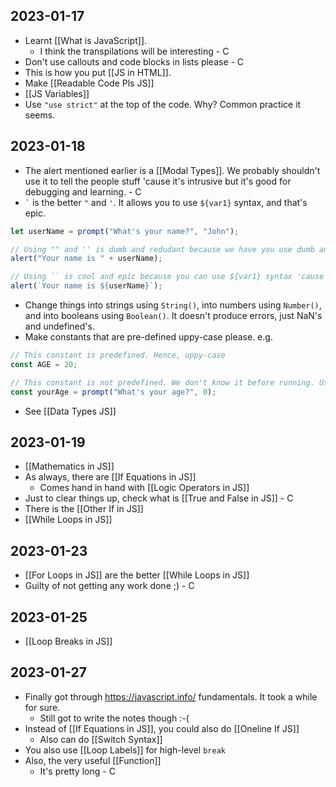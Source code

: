 ## 2023-01-17

- Learnt [[What is JavaScript]].
	- I think the transpilations will be interesting - C
- Don't use callouts and code blocks in lists please - C
- This is how you put [[JS in HTML]].
- Make [[Readable Code Pls JS]]
- [[JS Variables]]
- Use `"use strict"` at the top of the code. Why? Common practice it seems.

## 2023-01-18

- The alert mentioned earlier is a [[Modal Types]]. We probably shouldn't use it to tell the people stuff 'cause it's intrusive but it's good for debugging and learning. - C
- `` ` ``  is the better `"` and `'`. It allows you to use `${var1}` syntax, and that's epic.

```js
let userName = prompt("What's your name?", "John");

// Using "" and '' is dumb and redudant because we have you use dumb and long syntax
alert("Your name is " + userName);

// Using `` is cool and epic because you can use ${var1} syntax 'cause it's cool and epic.
alert(`Your name is ${userName}`);
```

- Change things into strings using `String()`, into numbers using `Number()`, and into booleans using `Boolean()`. It doesn't produce errors, just NaN's and undefined's.
- Make constants that are pre-defined uppy-case please. e.g.

```js
// This constant is predefined. Hence, uppy-case
const AGE = 20;

// This constant is not predefined. We don't know it before running. Use mini-case.
const yourAge = prompt("What's your age?", 0);
```

- See [[Data Types JS]]

## 2023-01-19

- [[Mathematics in JS]]
- As always, there are [[If Equations in JS]]
	- Comes hand in hand with [[Logic Operators in JS]]
- Just to clear things up, check what is [[True and False in JS]] - C
- There is the [[Other If in JS]]
- [[While Loops in JS]]

## 2023-01-23

- [[For Loops in JS]] are the better [[While Loops in JS]]
- Guilty of not getting any work done ;) - C

## 2023-01-25

- [[Loop Breaks in JS]]

## 2023-01-27

- Finally got through https://javascript.info/ fundamentals. It took a while for sure.
	- Still got to write the notes though :-(
- Instead of [[If Equations in JS]], you could also do [[Oneline If JS]]
	- Also can do [[Switch Syntax]]
- You also use [[Loop Labels]] for high-level `break`
- Also, the very useful [[Function]]
	- It's pretty long - C